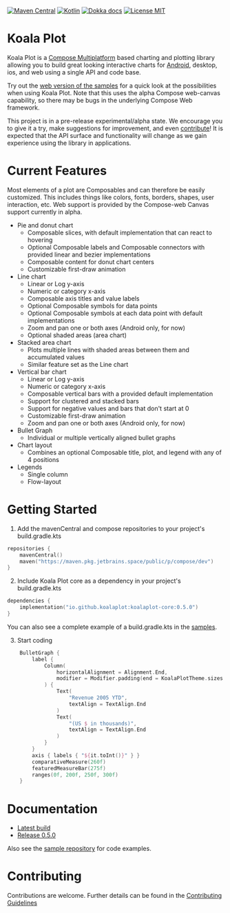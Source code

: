 [![Maven Central](https://img.shields.io/maven-central/v/io.github.koalaplot/koalaplot-core?color=278ec7)](https://repo1.maven.org/maven2/io/github/koalaplot/koalaplot-core/)
[![Kotlin](https://img.shields.io/badge/kotlin-1.9.10-278ec7.svg?logo=kotlin)](http://kotlinlang.org)
[![Dokka docs](https://img.shields.io/badge/docs-dokka-278ec7)](https://koalaplot.github.io/koalaplot-core/api/0.5.0/)
[![License MIT](https://img.shields.io/badge/license-MIT-278ec7.svg)](https://github.com/KoalaPlot/koalaplot-core/tree/main/LICENSE.txt)

# Koala Plot

Koala Plot is a [Compose Multiplatform](https://www.jetbrains.com/lp/compose-mpp/) based charting and plotting library
allowing you to build great looking interactive charts for
[Android](https://developer.android.com/jetpack/compose), desktop, ios, and web using a single API and code base.

Try out the [web version of the samples](https://koalaplot.github.io/koalaplot-samples/index.html) for a quick look at
the possibilities when using Koala Plot. Note that this uses the alpha Compose web-canvas capability, so there may be
bugs in the underlying Compose Web framework.

This project is in a pre-release experimental/alpha state. We encourage you to give it a try, make suggestions for
improvement, and even [contribute](https://github.com/KoalaPlot/koalaplot-core/blob/main/CONTRIBUTING.md)! It is expected
that the API surface and functionality will change as we gain experience using the library in applications.

# Current Features

Most elements of a plot are Composables and can therefore be easily customized. This includes things like colors, fonts,
borders, shapes, user interaction, etc. Web support is provided by the Compose-web Canvas support currently in alpha.

* Pie and donut chart
    * Composable slices, with default implementation that can react to hovering
    * Optional Composable labels and Composable connectors with provided linear and bezier implementations
    * Composable content for donut chart centers
    * Customizable first-draw animation
* Line chart
    * Linear or Log y-axis
    * Numeric or category x-axis
    * Composable axis titles and value labels
    * Optional Composable symbols for data points
    * Optional Composable symbols at each data point with default implementations
    * Zoom and pan one or both axes (Android only, for now)
    * Optional shaded areas (area chart)
* Stacked area chart
  * Plots multiple lines with shaded areas between them and accumulated values
  * Similar feature set as the Line chart
* Vertical bar chart
    * Linear or Log y-axis
    * Numeric or category x-axis
    * Composable vertical bars with a provided default implementation
    * Support for clustered and stacked bars
    * Support for negative values and bars that don't start at 0
    * Customizable first-draw animation
    * Zoom and pan one or both axes (Android only, for now)
* Bullet Graph
    * Individual or multiple vertically aligned bullet graphs
* Chart layout
    * Combines an optional Composable title, plot, and legend with any of 4 positions
* Legends
    * Single column
    * Flow-layout

# Getting Started

1. Add the mavenCentral and compose repositories to your project's build.gradle.kts

```kotlin
repositories {
    mavenCentral()
    maven("https://maven.pkg.jetbrains.space/public/p/compose/dev")
}
```

2. Include Koala Plot core as a dependency in your project's build.gradle.kts

```kotlin
dependencies {
    implementation("io.github.koalaplot:koalaplot-core:0.5.0")
}
```

You can also see a complete example of a build.gradle.kts in
the [samples](https://koalaplot.github.io/koalaplot-samples).

3. Start coding

```kotlin
    BulletGraph {
        label {
            Column(
                horizontalAlignment = Alignment.End,
                modifier = Modifier.padding(end = KoalaPlotTheme.sizes.gap)
            ) {
                Text(
                    "Revenue 2005 YTD",
                    textAlign = TextAlign.End
                )
                Text(
                    "(US $ in thousands)",
                    textAlign = TextAlign.End
                )
            }
        }
        axis { labels { "${it.toInt()}" } }
        comparativeMeasure(260f)
        featuredMeasureBar(275f)
        ranges(0f, 200f, 250f, 300f)
    }
```

# Documentation

- [Latest build](https://koalaplot.github.io/koalaplot-core/api/0.5.0)
- [Release 0.5.0](https://koalaplot.github.io/koalaplot-core/api/0.5.0)

Also see the [sample repository](https://github.com/KoalaPlot/koalaplot-samples) for code examples.

# Contributing

Contributions are welcome. Further details can be found in the
[Contributing Guidelines](https://github.com/KoalaPlot/koalaplot-core/blob/main/CONTRIBUTING.md)
